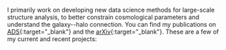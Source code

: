 I primarily work on developing new data science methods for large-scale structure analysis, to better constrain cosmological parameters and understand the galaxy--halo connection. 
You can find my publications on [ADS](https://ui.adsabs.harvard.edu/search/q=%20author%3A%22Storey-Fisher%2C%20Kate%22&sort=date%20desc%2C%20bibcode%20desc&p_=0){:target="\_blank"} and the [arXiv](https://arxiv.org/search/?searchtype=author&query=Storey-Fisher%2C+K){:target="\_blank"}.
These are a few of my current and recent projects:
